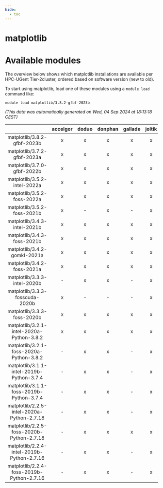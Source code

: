 ```yaml
---
hide:
  - toc
---
```


matplotlib
==========

# Available modules


The overview below shows which matplotlib installations are available per HPC-UGent Tier-2cluster, ordered based on software version (new to old).

To start using matplotlib, load one of these modules using a `module load` command like:

```shell
module load matplotlib/3.8.2-gfbf-2023b
```

*(This data was automatically generated on Wed, 04 Sep 2024 at 18:13:18 CEST)*  

| |accelgor|doduo|donphan|gallade|joltik|shinx|skitty|
| :---: | :---: | :---: | :---: | :---: | :---: | :---: | :---: |
|matplotlib/3.8.2-gfbf-2023b|x|x|x|x|x|x|x|
|matplotlib/3.7.2-gfbf-2023a|x|x|x|x|x|x|x|
|matplotlib/3.7.0-gfbf-2022b|x|x|x|x|x|-|x|
|matplotlib/3.5.2-intel-2022a|x|x|x|x|x|-|x|
|matplotlib/3.5.2-foss-2022a|x|x|x|x|x|x|x|
|matplotlib/3.5.2-foss-2021b|x|-|x|-|x|-|-|
|matplotlib/3.4.3-intel-2021b|x|x|x|x|x|-|x|
|matplotlib/3.4.3-foss-2021b|x|x|x|x|x|-|x|
|matplotlib/3.4.2-gomkl-2021a|x|x|x|x|x|-|x|
|matplotlib/3.4.2-foss-2021a|x|x|x|x|x|-|x|
|matplotlib/3.3.3-intel-2020b|-|x|x|-|x|-|x|
|matplotlib/3.3.3-fosscuda-2020b|x|-|-|-|x|-|-|
|matplotlib/3.3.3-foss-2020b|x|x|x|x|x|-|x|
|matplotlib/3.2.1-intel-2020a-Python-3.8.2|x|x|x|x|x|-|x|
|matplotlib/3.2.1-foss-2020a-Python-3.8.2|-|x|x|-|x|-|x|
|matplotlib/3.1.1-intel-2019b-Python-3.7.4|-|x|x|-|x|-|x|
|matplotlib/3.1.1-foss-2019b-Python-3.7.4|-|x|x|-|x|-|x|
|matplotlib/2.2.5-intel-2020a-Python-2.7.18|-|x|x|-|x|-|x|
|matplotlib/2.2.5-foss-2020b-Python-2.7.18|-|x|x|x|x|-|x|
|matplotlib/2.2.4-intel-2019b-Python-2.7.16|-|x|x|-|x|-|x|
|matplotlib/2.2.4-foss-2019b-Python-2.7.16|-|x|x|-|x|-|x|
